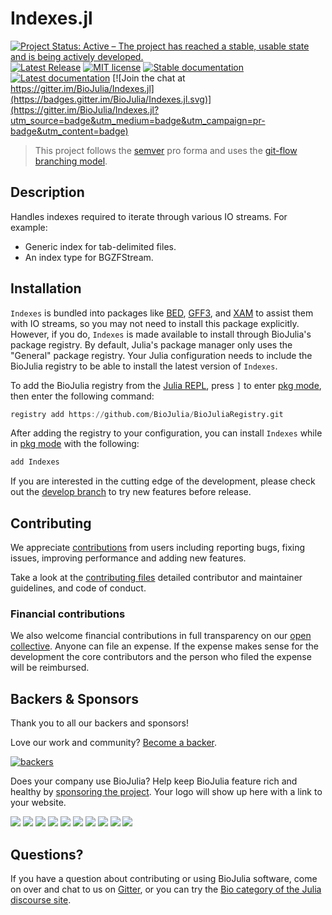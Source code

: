 # Indexes.jl

[![Project Status: Active – The project has reached a stable, usable state and is being actively developed.](https://www.repostatus.org/badges/latest/active.svg)](https://www.repostatus.org/#active)
[![Latest Release](https://img.shields.io/github/release/BioJulia/Indexes.jl.svg)](https://github.com/BioJulia/Indexes.jl/releases/latest)
[![MIT license](https://img.shields.io/badge/license-MIT-green.svg)](https://github.com/BioJulia/Indexes.jl/blob/master/LICENSE)
[![Stable documentation](https://img.shields.io/badge/docs-stable-blue.svg)](https://biojulia.github.io/Indexes.jl/stable)
[![Latest documentation](https://img.shields.io/badge/docs-dev-blue.svg)](https://biojulia.github.io/Indexes.jl/dev/)
[![Join the chat at https://gitter.im/BioJulia/Indexes.jl](https://badges.gitter.im/BioJulia/Indexes.jl.svg)](https://gitter.im/BioJulia/Indexes.jl?utm_source=badge&utm_medium=badge&utm_campaign=pr-badge&utm_content=badge)

> This project follows the [semver](http://semver.org) pro forma and uses the [git-flow branching model](https://nvie.com/posts/a-successful-git-branching-model/).

## Description
Handles indexes required to iterate through various IO streams.
For example:
- Generic index for tab-delimited files.
- An index type for BGZFStream.

## Installation
`Indexes` is bundled into packages like [BED](https://github.com/BioJulia/BED.jl), [GFF3](https://github.com/BioJulia/GFF3.jl), and [XAM](https://github.com/BioJulia/XAM.jl) to assist them with IO streams, so you may not need to install this package explicitly.
However, if you do, `Indexes` is made available to install through BioJulia's package registry.
By default, Julia's package manager only uses the "General" package registry.
Your Julia configuration needs to include the BioJulia registry to be able to install the latest version of `Indexes`.

To add the BioJulia registry from the [Julia REPL](https://docs.julialang.org/en/v1/manual/getting-started/), press `]` to enter [pkg mode](https://docs.julialang.org/en/v1/stdlib/Pkg/), then enter the following command:
```julia
registry add https://github.com/BioJulia/BioJuliaRegistry.git
```

After adding the registry to your configuration, you can install `Indexes` while in [pkg mode](https://docs.julialang.org/en/v1/stdlib/Pkg/) with the following:
```julia
add Indexes
```

If you are interested in the cutting edge of the development, please check out the [develop branch](https://github.com/BioJulia/Indexes.jl/tree/develop) to try new features before release.

## Contributing
We appreciate [contributions](https://github.com/BioJulia/Indexes.jl/graphs/contributors) from users including reporting bugs, fixing issues, improving performance and adding new features.

Take a look at the [contributing files](https://github.com/BioJulia/Contributing) detailed contributor and maintainer guidelines, and code of conduct.

### Financial contributions
We also welcome financial contributions in full transparency on our [open collective](https://opencollective.com/biojulia).
Anyone can file an expense.
If the expense makes sense for the development the core contributors and the person who filed the expense will be reimbursed.


## Backers & Sponsors
Thank you to all our backers and sponsors!

Love our work and community? [Become a backer](https://opencollective.com/biojulia#backer).

[![backers](https://opencollective.com/biojulia/backers.svg?width=890)](https://opencollective.com/biojulia#backers)

Does your company use BioJulia?
Help keep BioJulia feature rich and healthy by [sponsoring the project](https://opencollective.com/biojulia#sponsor).
Your logo will show up here with a link to your website.

[![](https://opencollective.com/biojulia/sponsor/0/avatar.svg)](https://opencollective.com/biojulia/sponsor/0/website)
[![](https://opencollective.com/biojulia/sponsor/1/avatar.svg)](https://opencollective.com/biojulia/sponsor/1/website)
[![](https://opencollective.com/biojulia/sponsor/2/avatar.svg)](https://opencollective.com/biojulia/sponsor/2/website)
[![](https://opencollective.com/biojulia/sponsor/3/avatar.svg)](https://opencollective.com/biojulia/sponsor/3/website)
[![](https://opencollective.com/biojulia/sponsor/4/avatar.svg)](https://opencollective.com/biojulia/sponsor/4/website)
[![](https://opencollective.com/biojulia/sponsor/5/avatar.svg)](https://opencollective.com/biojulia/sponsor/5/website)
[![](https://opencollective.com/biojulia/sponsor/6/avatar.svg)](https://opencollective.com/biojulia/sponsor/6/website)
[![](https://opencollective.com/biojulia/sponsor/7/avatar.svg)](https://opencollective.com/biojulia/sponsor/7/website)
[![](https://opencollective.com/biojulia/sponsor/8/avatar.svg)](https://opencollective.com/biojulia/sponsor/8/website)
[![](https://opencollective.com/biojulia/sponsor/9/avatar.svg)](https://opencollective.com/biojulia/sponsor/9/website)


## Questions?
If you have a question about contributing or using BioJulia software, come on over and chat to us on [Gitter](https://gitter.im/BioJulia/General), or you can try the [Bio category of the Julia discourse site](https://discourse.julialang.org/c/domain/bio).
